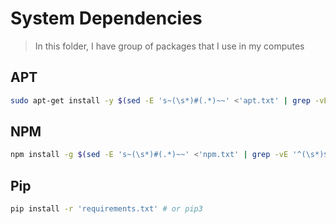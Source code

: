 # System Dependencies

> In this folder, I have group of packages that I use in my computes

## APT

```sh #apt
sudo apt-get install -y $(sed -E 's~(\s*)#(.*)~~' <'apt.txt' | grep -vE '^(\s*)$' | tr '\n' ' ')
```

## NPM

```sh #npm
npm install -g $(sed -E 's~(\s*)#(.*)~~' <'npm.txt' | grep -vE '^(\s*)$' | tr '\n' ' ')
```

## Pip

```sh #pip
pip install -r 'requirements.txt' # or pip3
```
